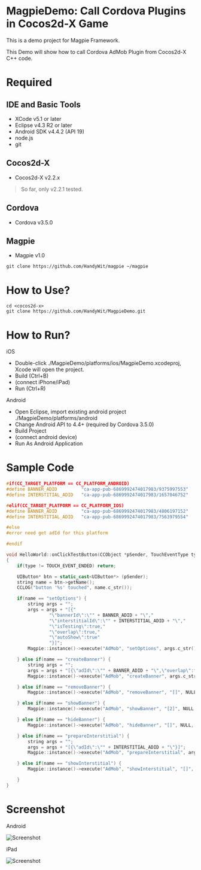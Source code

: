 # MagpieDemo: Call Cordova Plugins in Cocos2d-X Game #

This is a demo project for Magpie Framework.

This Demo will show how to call Cordova AdMob Plugin from Cocos2d-X C++ code.

# Required #

## IDE and Basic Tools ##
- XCode v5.1 or later
- Eclipse v4.3 R2 or later
- Android SDK v4.4.2 (API 19)
- node.js
- git

## Cocos2d-X ##
- Cocos2d-X v2.2.x

> So far, only v2.2.1 tested.

## Cordova ##
- Cordova v3.5.0

## Magpie ##
- Magpie v1.0
```
git clone https://github.com/HandyWit/magpie ~/magpie
```

# How to Use? #
```
cd <cocos2d-x>
git clone https://github.com/HandyWit/MagpieDemo.git
```

# How to Run? #
iOS
- Double-click ./MagpieDemo/platforms/ios/MagpieDemo.xcodeproj, Xcode will open the project.
- Build (Ctrl+B)
- (connect iPhone/iPad)
- Run (Ctrl+R)

Android
- Open Eclipse, import existing android project ./MagpieDemo/platforms/android
- Change Android API to 4.4+ (required by Cordova 3.5.0)
- Build Project
- (connect android device)
- Run As Android Application 

# Sample Code #

```cpp
#if(CC_TARGET_PLATFORM == CC_PLATFORM_ANDROID)
#define BANNER_ADID 		"ca-app-pub-6869992474017983/9375997553"
#define INTERSTITIAL_ADID	"ca-app-pub-6869992474017983/1657046752"

#elif(CC_TARGET_PLATFORM == CC_PLATFORM_IOS)
#define BANNER_ADID 		"ca-app-pub-6869992474017983/4806197152"
#define INTERSTITIAL_ADID	"ca-app-pub-6869992474017983/7563979554"

#else
#error need get adId for this platform

#endif

void HelloWorld::onClickTestButton(CCObject *pSender, TouchEventType type)
{
    if(type != TOUCH_EVENT_ENDED) return;

	UIButton* btn = static_cast<UIButton*> (pSender);
	string name = btn->getName();
	CCLOG("button '%s' touched", name.c_str());

	if(name == "setOptions") {
		string args = "";
		args = args + "[{"
				"\"bannerId\":\"" + BANNER_ADID + "\","
				"\"interstitialId\":\"" + INTERSTITIAL_ADID + "\","
				"\"isTesting\":true,"
				"\"overlap\":true,"
				"\"autoShow\":true"
				"}]";
		Magpie::instance()->execute("AdMob", "setOptions", args.c_str(), NULL, NULL);

	} else if(name == "createBanner") {
		string args = "";
		args = args + "[{\"adId\":\"" + BANNER_ADID + "\",\"overlap\":true,\"autoShow\":true}]";
		Magpie::instance()->execute("AdMob", "createBanner", args.c_str(), NULL, NULL);

	} else if(name == "removeBanner") {
		Magpie::instance()->execute("AdMob", "removeBanner", "[]", NULL, NULL);

	} else if(name == "showBanner") {
		Magpie::instance()->execute("AdMob", "showBanner", "[2]", NULL, NULL);

	} else if(name == "hideBanner") {
		Magpie::instance()->execute("AdMob", "hideBanner", "[]", NULL, NULL);

	} else if(name == "prepareInterstitial") {
		string args = "";
		args = args + "[{\"adId\":\"" + INTERSTITIAL_ADID + "\"}]";
		Magpie::instance()->execute("AdMob", "prepareInterstitial", args.c_str(), NULL, NULL);

	} else if(name == "showInterstitial") {
		Magpie::instance()->execute("AdMob", "showInterstitial", "[]", NULL, NULL);

	}
}

```

# Screenshot #

Android

![Screenshot](android_admob.jpg)

iPad

![Screenshot](ipad_admob.jpg)
